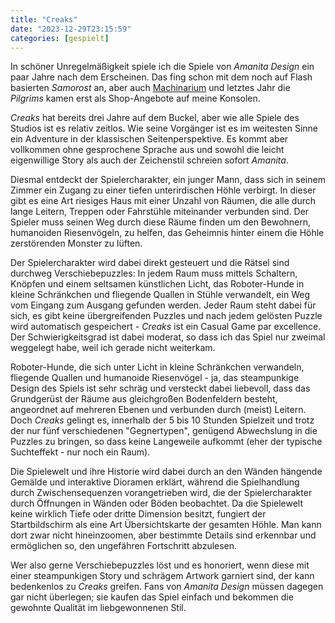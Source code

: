 ```yaml
---
title: "Creaks"
date: "2023-12-29T23:15:59"
categories: [gespielt]
---
```


In schöner Unregelmäßigkeit spiele ich die Spiele von _Amanita Design_ ein paar Jahre nach dem Erscheinen. Das fing schon mit dem noch auf Flash basierten _Samorost_ an, aber auch [Machinarium](/2012/11/04/machinarium/) und letztes Jahr die _Pilgrims_ kamen erst als Shop-Angebote auf meine Konsolen.

_Creaks_ hat bereits drei Jahre auf dem Buckel, aber wie alle Spiele des Studios ist es relativ zeitlos. Wie seine Vorgänger ist es im weitesten Sinne ein Adventure in der klassischen Seitenperspektive. Es kommt aber vollkommen ohne gesprochene Sprache aus und sowohl die leicht eigenwillige Story als auch der Zeichenstil schreien sofort _Amanita_.

Diesmal entdeckt der Spielercharakter, ein junger Mann, dass sich in seinem Zimmer ein Zugang zu einer tiefen unterirdischen Höhle verbirgt. In dieser gibt es eine Art riesiges Haus mit einer Unzahl von Räumen, die alle durch lange Leitern, Treppen oder Fahrstühle miteinander verbunden sind. Der Spieler muss seinen Weg durch diese Räume finden um den Bewohnern, humanoiden Riesenvögeln, zu helfen, das Geheimnis hinter einem die Höhle zerstörenden Monster zu lüften.

Der Spielercharakter wird dabei direkt gesteuert und die Rätsel sind durchweg Verschiebepuzzles: In jedem Raum muss mittels Schaltern, Knöpfen und einem seltsamen künstlichen Licht, das Roboter-Hunde in kleine Schränkchen und fliegende Quallen in Stühle verwandelt, ein Weg vom Eingang zum Ausgang gefunden werden. Jeder Raum steht dabei für sich, es gibt keine übergreifenden Puzzles und nach jedem gelösten Puzzle wird automatisch gespeichert - _Creaks_ ist ein Casual Game par excellence. Der Schwierigkeitsgrad ist dabei moderat, so dass ich das Spiel nur zweimal weggelegt habe, weil ich gerade nicht weiterkam.

Roboter-Hunde, die sich unter Licht in kleine Schränkchen verwandeln, fliegende Quallen und humanoide Riesenvögel - ja, das steampunkige Design des Spiels ist sehr schräg und versteckt dabei liebevoll, dass das Grundgerüst der Räume aus gleichgroßen Bodenfeldern besteht, angeordnet auf mehreren Ebenen und verbunden durch (meist) Leitern. Doch _Creaks_ gelingt es, innerhalb der 5 bis 10 Stunden Spielzeit und trotz der nur fünf verschiedenen "Gegnertypen", genügend Abwechslung in die Puzzles zu bringen, so dass keine Langeweile aufkommt (eher der typische Suchteffekt - nur noch ein Raum).

Die Spielewelt und ihre Historie wird dabei durch an den Wänden hängende Gemälde und interaktive Dioramen erklärt, während die Spielhandlung durch Zwischensequenzen vorangetrieben wird, die der Spielercharakter durch Öffnungen in Wänden oder Böden beobachtet. Da die Spielewelt keine wirklich Tiefe oder dritte Dimension besitzt, fungiert der Startbildschirm als eine Art Übersichtskarte der gesamten Höhle. Man kann dort zwar nicht hineinzoomen, aber bestimmte Details sind erkennbar und ermöglichen so, den ungefähren Fortschritt abzulesen.

Wer also gerne Verschiebepuzzles löst und es honoriert, wenn diese mit einer steampunkigen Story und schrägem Artwork garniert sind, der kann bedenkenlos zu _Creaks_ greifen. Fans von _Amanita Design_ müssen dagegen gar nicht überlegen; sie kaufen das Spiel einfach und bekommen die gewohnte Qualität im liebgewonnenen Stil.